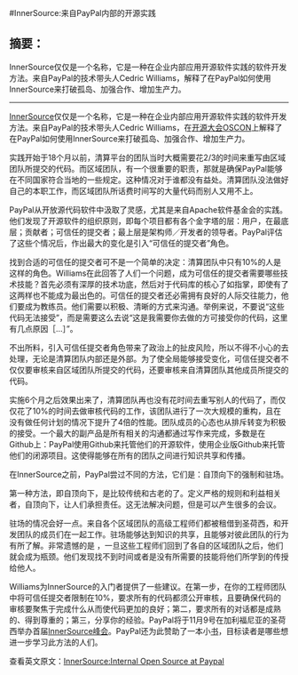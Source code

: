 #InnerSource:来自PayPal内部的开源实践 

## 摘要：
InnerSource仅仅是一个名称，它是一种在企业内部应用开源软件实践的软件开发方法。来自PayPal的技术带头人Cedric Williams，解释了在PayPal如何使用InnerSource来打破孤岛、加强合作、增加生产力。

--------------------------------------------------

[InnerSource](http://paypal.github.io/InnerSourceCommons/)仅仅是一个名称，它是一种在企业内部应用开源软件实践的软件开发方法。来自PayPal的技术带头人Cedric Williams，在[开源大会OSCON](http://conferences.oreilly.com/oscon/open-source-eu-2015/public/schedule/detail/44330)上解释了在PayPal如何使用InnerSource来打破孤岛、加强合作、增加生产力。

实践开始于18个月以前，清算平台的团队当时大概需要花2/3的时间来重写由区域团队所提交的代码。而区域团队，有一个很重要的职责，那就是确保PayPal能够在不同国家符合当地的一些规定。这种情况对于谁都没有益处。清算团队没法做好自己的本职工作，而区域团队所话费时间写的大量代码而别人又用不上。

PayPal从开放源代码软件中汲取了灵感，尤其是来自Apache软件基金会的实践。他们发现了开源软件的组织原则，即每个项目都有各个金字塔的层：用户，在最底层；贡献者；可信任的提交者；最上层是架构师／开发者的领导者。PayPal评估了这些个情况后，作出最大的变化是引入“可信任的提交者”角色。

找到合适的可信任的提交者可不是一个简单的决定：清算团队中只有10%的人是这样的角色。Williams在此回答了人们一个问题，成为可信任的提交者需要哪些技术技能？首先必须有深厚的技术功底，然后对于代码库的核心了如指掌，即使有了这两样也不能成为最出色的。可信任的提交者还必需拥有良好的人际交往能力，他们要成为教练员。他们需要以积极、清晰的方式来沟通。举例来说，不要说“这些代码无法接受”，而是需要这么去说“这是我需要你去做的方可接受你的代码，这里有几点原因［...］”。

不出所料，引入可信任提交者角色带来了政治上的扯皮风险，所以不得不小心的去处理，无论是清算团队内部还是外部。为了使全局能够接受变化，可信任提交者不仅仅要审核来自区域团队所提交的代码，还要审核来自清算团队其他成员所提交的代码。

实施6个月之后效果出来了，清算团队再也没有花时间去重写别人的代码了，而仅仅花了10%的时间去做审核代码的工作，该团队进行了一次大规模的重构，且在没有做任何计划的情况下提升了4倍的性能。团队成员的心态也从排斥转变为积极的接受。一个最大的副产品是所有相关的沟通都通过写作来完成，多数是在Github上：PayPal使用Github来托管他们的开源软件，使用企业版Github来托管他们的闭源项目。这使得能够在所有的团队之间进行知识共享和传播。

在InnerSource之前，PayPal尝过不同的方法，它们是：自顶向下的强制和驻场。

第一种方法，即自顶向下，是比较传统和古老的了。定义严格的规则和利益相关者，自顶向下，让人们承担责任。这无法解决问题，但是可以产生很多的会议。

驻场的情况会好一点。来自各个区域团队的高级工程师们都被租借到圣荷西，和开发团队的成员们在一起工作。驻场能够达到知识的共享，且能够对彼此团队的行为有所了解。非常遗憾的是 ，一旦这些工程师们回到了各自的区域团队之后，他们就会成为瓶颈。他们发现找不到时间或者是没有所需要的技能将他们所学到的传授给他人。

Williams为InnerSource的入门者提供了一些建议。在第一步，在你的工程师团队中将可信任提交者限制在10%，要求所有的代码都须公开审核，且要确保代码的审核要聚焦于完成什么从而使代码更加的良好；第二，要求所有的对话都是成熟的、得到尊重的；第三，分享你的经验。PayPal将于11月9号在加利福尼亚的圣荷西举办首届[InnerSource峰会](http://innersourcecommons.org/summit2015.html)。PayPal还为此赞助了一本小[书](http://innersourcecommons.org/gettingstarted.html)，目标读者是哪些想进一步学习此方法的人们。

查看英文原文：[InnerSource:Internal Open Source at Paypal](http://www.infoq.com/news/2015/10/innersource-at-paypal)
